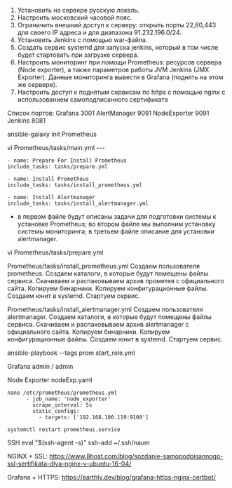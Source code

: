 1. Установить на сервере русскую локаль.
2. Настроить московский часовой пояс.
3. Ограничить внешний доступ к серверу: открыть порты 22,80,443 для своего IP адреса и для диапазона 91.232.196.0/24.
4. Установить Jenkins с помощью war-файла.
5. Создать сервис systemd для запуска jenkins, который в том числе будет стартовать при загрузке сервера.
6. Настроить мониторинг при помощи Prometheus: ресурсов сервера (Node exporter), а также параметров работы JVM Jenkins (JMX Exporter). Данные мониторинга вывести в Grafana (поднять на этом же сервере). 
7. Настроить доступ к поднятым сервисам по https с помощью nginx c использованием самоподписанного сертификата

Список портов:
	Grafana		3001
 	AlertManager	9091
  	NodeExporter	9091
   	Jenkins		8081

ansible-galaxy init Prometheus

vi Prometheus/tasks/main.yml
	---

	- name: Prepare For Install Prometheus
	include_tasks: tasks/prepare.yml

	- name: Install Prometheus
	include_tasks: tasks/install_prometheus.yml

	- name: Install Alertmanager
	include_tasks: tasks/install_alertmanager.yml
* в первом файле будут описаны задачи для подготовки системы к установке Prometheus; во втором файле мы выполним установку системы мониторинга; в третьем файле описание для установки alertmanager.

vi Prometheus/tasks/prepare.yml

Prometheus/tasks/install_prometheus.yml
	Создаем пользователя prometheus.
	Создаем каталоги, в которые будут помещены файлы сервиса.
	Скачиваем и распаковываем архив прометея с официального сайта.
	Копируем бинарники.
	Копируем конфигурационные файлы.
	Создаем юнит в systemd.
	Стартуем сервис.

Prometheus/tasks/install_alertmanager.yml
	Создаем пользователя alertmanager.
	Создаем каталоги, в которые будут помещены файлы сервиса.
	Скачиваем и распаковываем архив alertmanager с официального сайта.
	Копируем бинарники.
	Копируем конфигурационные файлы.
	Создаем юнит в systemd.
	Стартуем сервис.

ansible-playbook --tags prom start_role.yml

Grafana
	admin / admin

Node Exporter
	nodeExp.yaml
	
	nano /etc/prometheus/prometheus.yml
		  - job_name: 'node_exporter'
            scrape_interval: 5s
            static_configs:
              - targets: ['192.168.100.119:9100']

	systemctl restart prometheus.service

SSH
	eval "$(ssh-agent -s)"
        ssh-add ~/.ssh/naum


NGINX + SSL: https://www.8host.com/blog/sozdanie-samopodpisannogo-ssl-sertifikata-dlya-nginx-v-ubuntu-16-04/

Grafana + HTTPS: https://earthly.dev/blog/grafana-https-nginx-certbot/





